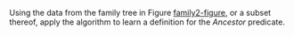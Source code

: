 

Using the data from the family tree in
Figure <a class="insideBookFigRef" id="insidebookfigref" target="_blank" href="https://aimacode.github.io/aima-exercises/figures/family2-figure.png">family2-figure</a>, or a subset thereof, apply the
algorithm to learn a definition for the ${Ancestor}$ predicate.
